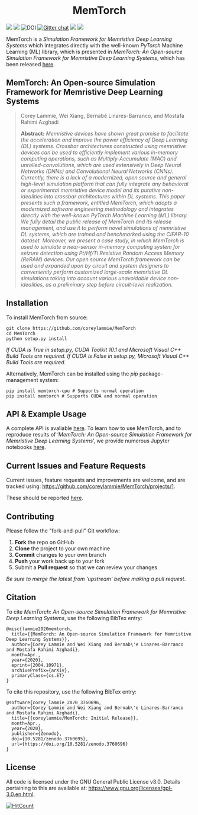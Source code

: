 <h1 align="center">
  <br>
  MemTorch
  <br>
</h1>

[![](https://img.shields.io/badge/python-3.6+-blue.svg)](https://www.python.org/)
![](https://img.shields.io/badge/license-GPL-blue.svg)
![DOI](https://zenodo.org/badge/DOI/10.5281/zenodo.3760695.svg)
[![Gitter chat](https://badges.gitter.im/gitterHQ/gitter.png)](https://gitter.im/memtorch/community)
![](https://readthedocs.org/projects/pip/badge/?version=latest)
![](https://api.travis-ci.org/coreylammie/MemTorch.svg)

MemTorch is a *Simulation Framework for Memristive Deep Learning Systems* which integrates directly with the well-known *PyTorch* Machine Learning (ML) library, which is presented in *MemTorch: An Open-source Simulation Framework for Memristive Deep Learning Systems*, which has been released [here](https://arxiv.org/abs/2004.10971).

## MemTorch: An Open-source Simulation Framework for Memristive Deep Learning Systems
> Corey Lammie, Wei Xiang, Bernabé Linares-Barranco, and Mostafa Rahimi Azghadi<br>
>
> **Abstract:** *Memristive devices have shown great promise to facilitate the acceleration and improve the power efficiency of Deep Learning (DL) systems. Crossbar architectures constructed using memristive devices can be used to efficiently implement various in-memory computing operations, such as Multiply-Accumulate (MAC) and unrolled-convolutions, which are used extensively in Deep Neural Networks (DNNs) and Convolutional Neural Networks (CNNs). Currently, there is a lack of a modernized, open source and general high-level simulation platform that can fully integrate any behavioral or experimental memristive device model and its putative non-idealities into crossbar architectures within DL systems. This paper presents such a framework, entitled MemTorch, which adopts a modernized software engineering methodology and integrates directly with the well-known PyTorch Machine Learning (ML) library. We fully detail the public release of MemTorch and its release management, and use it to perform novel simulations of memristive DL systems, which are trained and benchmarked using the CIFAR-10 dataset. Moreover, we present a case study, in which MemTorch is used to simulate a near-sensor in-memory computing system for seizure detection using Pt/Hf/Ti Resistive Random Access Memory (ReRAM) devices. Our open source MemTorch framework can be used and expanded upon by circuit and system designers to conveniently perform customized large-scale memristive DL simulations taking into account various unavoidable device non-idealities, as a preliminary step before circuit-level realization.*

## Installation
 To install MemTorch from source:

```
git clone https://github.com/coreylammie/MemTorch
cd MemTorch
python setup.py install
```

*If CUDA is True in setup.py, CUDA Toolkit 10.1 and Microsoft Visual C++ Build Tools are required. If CUDA is False in setup.py, Microsoft Visual C++ Build Tools are required.*

Alternatively, MemTorch can be installed using the *pip* package-management system:

```
pip install memtorch-cpu # Supports normal operation
pip install memtorch # Supports CUDA and normal operation
```

## API & Example Usage
A complete API is avaliable [here](https://memtorch.readthedocs.io/). To learn how to use MemTorch, and to reproduce results of ‘*MemTorch: An Open-source Simulation Framework for Memristive Deep Learning Systems*’, we provide numerous Jupyter notebooks [here](memtorch/examples).

## Current Issues and Feature Requests
Current issues, feature requests and improvements are welcome, and are tracked using: https://github.com/coreylammie/MemTorch/projects/1.

These should be reported [here](https://github.com/coreylammie/MemTorch/issues).

## Contributing
Please follow the "fork-and-pull" Git workflow:
 1. **Fork** the repo on GitHub
 2. **Clone** the project to your own machine
 3. **Commit** changes to your own branch
 4. **Push** your work back up to your fork
 5. Submit a **Pull request** so that we can review your changes

*Be sure to merge the latest from 'upstream' before making a pull request*.

## Citation

To cite *MemTorch: An Open-source Simulation Framework for Memristive Deep Learning Systems*, use the following BibTex entry:

```
@misc{lammie2020memtorch,
  title={{MemTorch: An Open-source Simulation Framework for Memristive Deep Learning Systems}},
  author={Corey Lammie and Wei Xiang and Bernab\'e Linares-Barranco and Mostafa Rahimi Azghadi},
  month=Apr.,
  year={2020},
  eprint={2004.10971},
  archivePrefix={arXiv},
  primaryClass={cs.ET}
}
```

To cite this repository, use the following BibTex entry:

```
@software{corey_lammie_2020_3760696,
  author={Corey Lammie and Wei Xiang and Bernab\'e Linares-Barranco and Mostafa Rahimi Azghadi},
  title={{coreylammie/MemTorch: Initial Release}},
  month=Apr.,
  year={2020},
  publisher={Zenodo},
  doi={10.5281/zenodo.3760695},
  url={https://doi.org/10.5281/zenodo.3760696}
}
```

## License
All code is licensed under the GNU General Public License v3.0. Details pertaining to this are available at: https://www.gnu.org/licenses/gpl-3.0.en.html.

[![HitCount](http://hits.dwyl.io/coreylammie/MemTorch.svg)](http://hits.dwyl.io/coreylammie/MemTorch)
